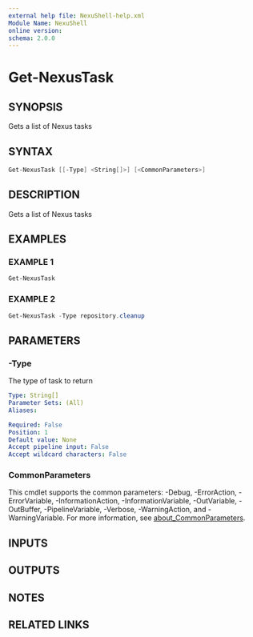 ```yaml
---
external help file: NexuShell-help.xml
Module Name: NexuShell
online version:
schema: 2.0.0
---
```


# Get-NexusTask

## SYNOPSIS

Gets a list of Nexus tasks

## SYNTAX

```powershell
Get-NexusTask [[-Type] <String[]>] [<CommonParameters>]
```

## DESCRIPTION

Gets a list of Nexus tasks

## EXAMPLES

### EXAMPLE 1

```powershell
Get-NexusTask
```

### EXAMPLE 2

```powershell
Get-NexusTask -Type repository.cleanup
```

## PARAMETERS

### -Type

The type of task to return

```yaml
Type: String[]
Parameter Sets: (All)
Aliases:

Required: False
Position: 1
Default value: None
Accept pipeline input: False
Accept wildcard characters: False
```

### CommonParameters

This cmdlet supports the common parameters: -Debug, -ErrorAction, -ErrorVariable, -InformationAction, -InformationVariable, -OutVariable, -OutBuffer, -PipelineVariable, -Verbose, -WarningAction, and -WarningVariable. For more information, see [about_CommonParameters](http://go.microsoft.com/fwlink/?LinkID=113216).

## INPUTS

## OUTPUTS

## NOTES

## RELATED LINKS
